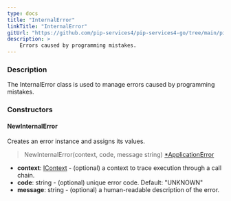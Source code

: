 ```yaml
---
type: docs
title: "InternalError"
linkTitle: "InternalError"
gitUrl: "https://github.com/pip-services4/pip-services4-go/tree/main/pip-services4-commons-go"
description: >
    Errors caused by programming mistakes.
---
```


### Description

The InternalError class is used to manage errors caused by programming mistakes.

### Constructors

#### NewInternalError
Creates an error instance and assigns its values.

> NewInternalError(context, code, message string) [*ApplicationError](../application_error)

- **context**: [IContext](../../../components/context/icontext) - (optional) a context to trace execution through a call chain.
- **code**: string - (optional) unique error code. Default: "UNKNOWN"
- **message**: string - (optional) a human-readable description of the error.



